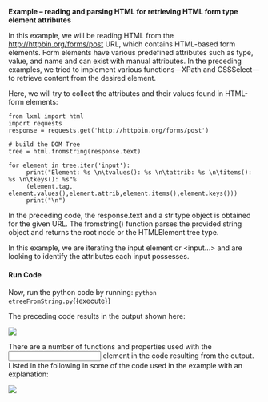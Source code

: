 **Example – reading and parsing HTML for retrieving HTML form type element attributes**

In this example, we will be reading HTML from the http://httpbin.org/forms/post URL, which contains HTML-based form elements. Form elements have various predefined attributes such as type, value, and name and can exist with manual attributes. In the preceding examples, we tried to implement various functions—XPath and CSSSelect—to retrieve content from the desired element.

Here, we will try to collect the attributes and their values found in HTML-form elements:

```
from lxml import html
import requests
response = requests.get('http://httpbin.org/forms/post')

# build the DOM Tree
tree = html.fromstring(response.text)

for element in tree.iter('input'):
     print("Element: %s \n\tvalues(): %s \n\tattrib: %s \n\titems(): %s \n\tkeys(): %s"%
     (element.tag, element.values(),element.attrib,element.items(),element.keys()))
     print("\n")
```

In the preceding code, the response.text and a str type object is obtained for the given URL. The fromstring() function parses the provided string object and returns the root node or the HTMLElement tree type.

In this example, we are iterating the input element or <input...> and are looking to identify the attributes each input possesses.


#### Run Code
Now, run the python code by running: `python etreeFromString.py`{{execute}}

The preceding code results in the output shown here:

![](https://github.com/fenago/katacoda-scenarios/raw/master/web-scraping-with-python/chapter-03-02/steps/10/1.JPG)

There are a number of functions and properties used with the <input> element in the code resulting from the output. Listed in the following in some of the code used in the example with an explanation:

![](https://github.com/fenago/katacoda-scenarios/raw/master/web-scraping-with-python/chapter-03-02/steps/10/2.JPG)
